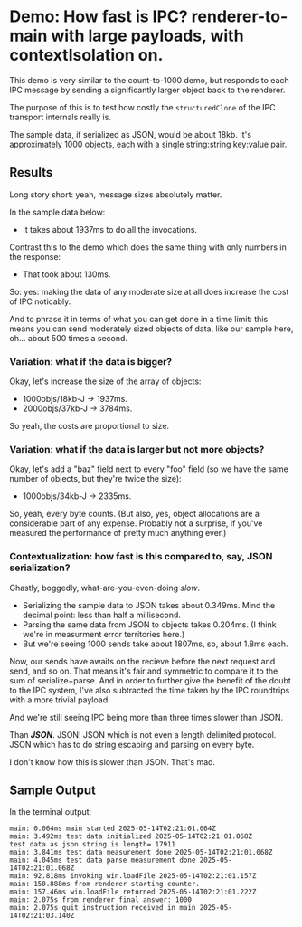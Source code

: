 Demo: How fast is IPC?  renderer-to-main with large payloads, with contextIsolation on.
========

This demo is very similar to the count-to-1000 demo,
but responds to each IPC message by sending a significantly larger object back to the renderer.

The purpose of this is to test how costly the `structuredClone` of the IPC transport internals really is.

The sample data, if serialized as JSON, would be about 18kb.
It's approximately 1000 objects, each with a single string:string key:value pair.



Results
-------

Long story short: yeah, message sizes absolutely matter.

In the sample data below:

- It takes about 1937ms to do all the invocations.

Contrast this to the demo which does the same thing with only numbers in the response:

- That took about 130ms.

So: yes: making the data of any moderate size at all does increase the cost of IPC noticably.

And to phrase it in terms of what you can get done in a time limit:
this means you can send moderately sized objects of data, like our sample here,
oh... about 500 times a second.


### Variation: what if the data is bigger?

Okay, let's increase the size of the array of objects:

- 1000objs/18kb-J -> 1937ms.
- 2000objs/37kb-J -> 3784ms.

So yeah, the costs are proportional to size.


### Variation: what if the data is larger but not more objects?

Okay, let's add a "baz" field next to every "foo" field
(so we have the same number of objects, but they're twice the size):

- 1000objs/34kb-J -> 2335ms.

So, yeah, every byte counts.
(But also, yes, object allocations are a considerable part of any expense.
Probably not a surprise, if you've measured the performance of pretty much anything ever.)


### Contextualization: how fast is this compared to, say, JSON serialization?

Ghastly, boggedly, what-are-you-even-doing _slow_.

- Serializing the sample data to JSON takes about 0.349ms.  Mind the decimal point: less than half a millisecond.
- Parsing the same data from JSON to objects takes 0.204ms.  (I think we're in measurment error territories here.)
- But we're seeing 1000 sends take about 1807ms, so, about 1.8ms each.

Now, our sends have awaits on the recieve before the next request and send, and so on.
That means it's fair and symmetric to compare it to the sum of serialize+parse.
And in order to further give the benefit of the doubt to the IPC system, I've also subtracted the time taken by the IPC roundtrips with a more trivial payload.

And we're still seeing IPC being more than three times slower than JSON.

Than ***JSON***.  JSON!
JSON which is not even a length delimited protocol.
JSON which has to do string escaping and parsing on every byte.

I don't know how this is slower than JSON.
That's mad.


Sample Output
-------------

In the terminal output:

```
main: 0.064ms main started 2025-05-14T02:21:01.064Z
main: 3.492ms test data initialized 2025-05-14T02:21:01.068Z
test data as json string is length= 17911
main: 3.841ms test data measurement done 2025-05-14T02:21:01.068Z
main: 4.045ms test data parse measurement done 2025-05-14T02:21:01.068Z
main: 92.818ms invoking win.loadFile 2025-05-14T02:21:01.157Z
main: 150.888ms from renderer starting counter.
main: 157.46ms win.loadFile returned 2025-05-14T02:21:01.222Z
main: 2.075s from renderer final answer: 1000
main: 2.075s quit instruction received in main 2025-05-14T02:21:03.140Z
```
